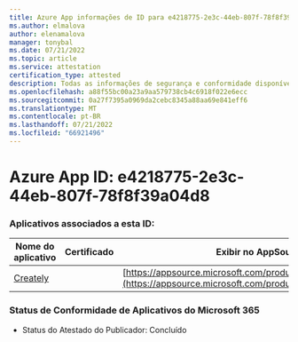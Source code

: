 ```yaml
---
title: Azure App informações de ID para e4218775-2e3c-44eb-807f-78f8f39a04d8
ms.author: elmalova
author: elenamalova
manager: tonybal
ms.date: 07/21/2022
ms.topic: article
ms.service: attestation
certification_type: attested
description: Todas as informações de segurança e conformidade disponíveis para e4218775-2e3c-44eb-807f-78f8f39a04d8.
ms.openlocfilehash: a88f55bc00a23a9aa579738cb4c6918f022e6ecc
ms.sourcegitcommit: 0a27f7395a0969da2cebc8345a88aa69e841eff6
ms.translationtype: MT
ms.contentlocale: pt-BR
ms.lasthandoff: 07/21/2022
ms.locfileid: "66921496"
---
```

# <a name="azure-app-id-e4218775-2e3c-44eb-807f-78f8f39a04d8"></a>Azure App ID: e4218775-2e3c-44eb-807f-78f8f39a04d8


### <a name="apps-associated-with-this-id"></a>Aplicativos associados a esta ID:
| **Nome do aplicativo** | **Certificado** | **Exibir no AppSource** |
|--------------|---------------|-----------------------|
| [Creately](../forward/WA200004335.md) |  | [https://appsource.microsoft.com/product/office/WA200004335](https://appsource.microsoft.com/product/office/WA200004335) |

### <a name="microsoft-365-app-compliance-status"></a>Status de Conformidade de Aplicativos do Microsoft 365
- Status do Atestado do Publicador: Concluído
